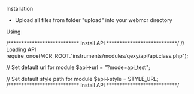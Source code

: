 Installation

- Upload all files from folder "upload" into your webmcr directory



Using

/*************************** Install API ***************************/
// Loading API
require_once(MCR_ROOT."instruments/modules/qexy/api/api.class.php");

// Set default url for module
$api->url = "?mode=api_test";

// Set default style path for module
$api->style = STYLE_URL;
/*************************** Install API ***************************/
